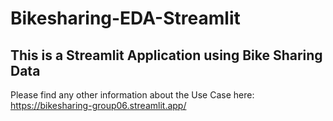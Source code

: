 # Bikesharing-EDA-Streamlit
This is a Streamlit Application using Bike Sharing Data 
---
Please find any other information about the Use Case here:
https://bikesharing-group06.streamlit.app/
